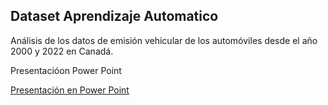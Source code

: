 ## Dataset Aprendizaje Automatico

Análisis de los datos de emisión vehicular de los automóviles desde el año 2000 y 2022 en Canadá.

Presentacióon Power Point

[Presentación en Power Point](https://docs.google.com/presentation/d/1HxEbPahNL94CQANnwsuktlYO1zX3tXZGYAnQcT-gu3c/edit?usp=sharing)
